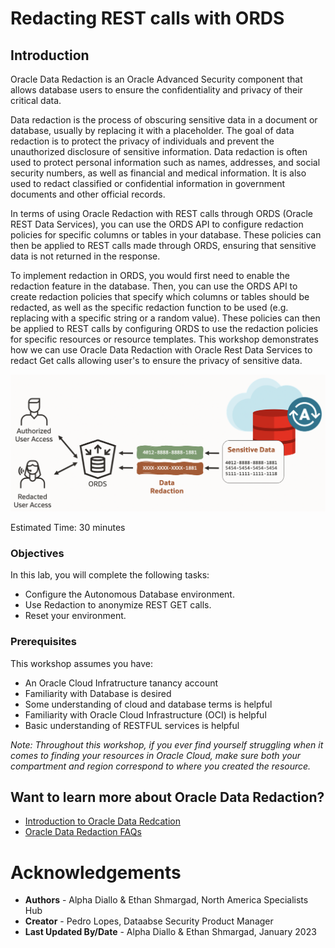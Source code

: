 # Redacting REST calls with ORDS

## Introduction

Oracle Data Redaction is an Oracle Advanced Security component that allows database users to ensure the confidentiality and privacy of their critical data. 

Data redaction is the process of obscuring sensitive data in a document or database, usually by replacing it with a placeholder. The goal of data redaction is to protect the privacy of individuals and prevent the unauthorized disclosure of sensitive information. Data redaction is often used to protect personal information such as names, addresses, and social security numbers, as well as financial and medical information. It is also used to redact classified or confidential information in government documents and other official records.

In terms of using Oracle Redaction with REST calls through ORDS (Oracle REST Data Services), you can use the ORDS API to configure redaction policies for specific columns or tables in your database. These policies can then be applied to REST calls made through ORDS, ensuring that sensitive data is not returned in the response.

To implement redaction in ORDS, you would first need to enable the redaction feature in the database. Then, you can use the ORDS API to create redaction policies that specify which columns or tables should be redacted, as well as the specific redaction function to be used (e.g. replacing with a specific string or a random value). These policies can then be applied to REST calls by configuring ORDS to use the redaction policies for specific resources or resource templates.
This workshop demonstrates how we can use Oracle Data Redaction with Oracle Rest Data Services to redact Get calls allowing user's to ensure the privacy of sensitive data.

![Lab architecture](images/lab-architecture.png)


Estimated Time: 30 minutes

### Objectives

In this lab, you will complete the following tasks:

- Configure the Autonomous Database environment.
- Use Redaction to anonymize REST GET calls.
- Reset your environment.

### Prerequisites

This workshop assumes you have:
- An Oracle Cloud Infratructure tanancy account
- Familiarity with Database is desired
- Some understanding of cloud and database terms is helpful
- Familiarity with Oracle Cloud Infrastructure (OCI) is helpful
- Basic understanding of RESTFUL services is helpful

*Note: Throughout this workshop, if you ever find yourself struggling when it comes to finding your resources in Oracle Cloud, make sure both your compartment and region correspond to where you created the resource.*

## Want to learn more about Oracle Data Redaction?
- [Introduction to Oracle Data Redcation](https://docs.oracle.com/database/121/DVADM/dvintro.htm#DVADM001)
- [Oracle Data Redaction FAQs](https://www.oracle.com/technetwork/database/options/data-masking-subsetting/learnmore/faq-security-asdr-external-3215961.pdf)

# Acknowledgements

- **Authors** - Alpha Diallo & Ethan Shmargad, North America Specialists Hub
- **Creator** - Pedro Lopes, Dataabse Security Product Manager
- **Last Updated By/Date** - Alpha Diallo & Ethan Shmargad, January 2023